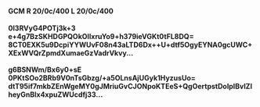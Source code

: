 #### GCM R 20/0c/400 L 20/0c/400
**0I3RVyG4POTj3k+3**<br/>**e+4g7BzSKHDGPQOkOIlxruYo9+h379ieVGKt0tFL8DQ=**<br/>**8CT0EXK5u9DcpiYYWUvF08n43aLTD6Dx++U+dtf5OgyEYNA0gcUWC+XExWVQrZpmdXumaeGzVadrVkvy...**<br/><br/>
**g6BSNWm/Bx6y0+sE**<br/>**0PKtSOo2BRb9V0nTsGbzg/+a5OLnsAjUGyk1HyzusUo=**<br/>**dtT95if7mkbZEnWgeMY0gJMriuGvCJONpoKTEeS+QgOertpstDolpIBvIZlheyGnBlx4xpuZWUcdfj33...**